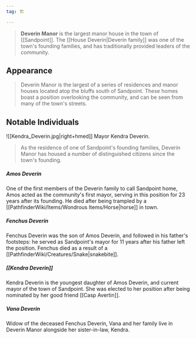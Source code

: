 ```yaml
---
tag: 🏗️

---
```

> **Deverin Manor** is the largest manor house in the town of [[Sandpoint]]. The [[House Deverin|Deverin family]] was one of the town's founding families, and has traditionally provided leaders of the community.



## Appearance

> Deverin Manor is the largest of a series of residences and manor houses located atop the bluffs south of Sandpoint. These homes boast a position overlooking the community, and can be seen from many of the town's streets.


## Notable Individuals

![[Kendra_Deverin.jpg|right+hmed]] 
 Mayor Kendra Deverin.
> As the residence of one of Sandpoint's founding families, Deverin Manor has housed a number of distinguished citizens since the town's founding.


##### Amos Deverin

One of the first members of the Deverin family to call Sandpoint home, Amos acted as the community's first mayor, serving in this position for 23 years after its founding. He died after being trampled by a [[PathfinderWiki/Items/Wondrous Items/Horse|horse]] in town.

##### Fenchus Deverin

Fenchus Deverin was the son of Amos Deverin, and followed in his father's footsteps: he served as Sandpoint's mayor for 11 years after his father left the position. Fenchus died as a result of a [[PathfinderWiki/Creatures/Snake|snakebite]].

##### [[Kendra Deverin]]

Kendra Deverin is the youngest daughter of Amos Deverin, and current mayor of the town of Sandpoint. She was elected to her position after being nominated by her good friend [[Casp Avertin]].

##### Vana Deverin

Widow of the deceased Fenchus Deverin, Vana and her family live in Deverin Manor alongside her sister-in-law, Kendra.







